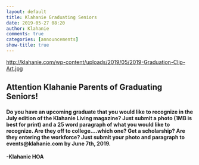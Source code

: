 ```yaml
---
layout: default
title: Klahanie Graduating Seniors
date: 2019-05-27 08:20
author: Klahanie
comments: true
categories: [announcements]
show-title: true
---
```

http://klahanie.com/wp-content/uploads/2019/05/2019-Graduation-Clip-Art.jpg

<h2><strong>Attention Klahanie Parents of Graduating Seniors!</strong></h2>
<h4><strong> Do you have an upcoming graduate that you would like to recognize in the July edition of the Klahanie Living magazine? Just submit a photo (1MB is best for print) and a 25 word paragraph of what you would like to recognize. Are they off to college….which one? Get a scholarship? Are they entering the workforce? Just submit your photo and paragraph to events@klahanie.com by June 7th, 2019.</strong></h4>
<strong>-Klahanie HOA</strong>

</div>
